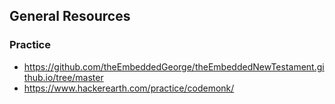 
## General Resources

### Practice
- https://github.com/theEmbeddedGeorge/theEmbeddedNewTestament.github.io/tree/master
- https://www.hackerearth.com/practice/codemonk/
